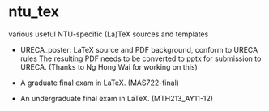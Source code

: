 ntu_tex
=======

various useful NTU-specific (La)TeX sources and templates

* URECA_poster: LaTeX source and PDF background, conform to URECA rules
  The resulting PDF needs to be converted to pptx for submission to URECA.
  (Thanks to Ng Hong Wai for working on this)

* A graduate final exam in LaTeX.  (MAS722-final)

* An undergraduate final exam in LaTeX. (MTH213_AY11-12)

